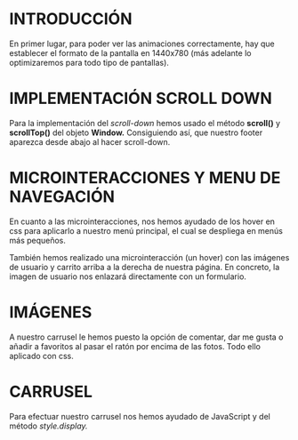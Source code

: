 # INTRODUCCIÓN

En primer lugar, para poder ver las animaciones correctamente, hay que establecer el formato de la pantalla en 1440x780 (más adelante lo optimizaremos para todo tipo de pantallas).



# IMPLEMENTACIÓN SCROLL DOWN

Para la implementación del _scroll-down_ hemos usado el método **scroll()** y **scrollTop()** del objeto **Window.** Consiguiendo así, que nuestro footer aparezca desde abajo al hacer scroll-down.

# MICROINTERACCIONES Y MENU DE NAVEGACIÓN

En cuanto a las microinteracciones, nos hemos ayudado de los hover en css para aplicarlo a nuestro menú principal, el cual se despliega en menús más pequeños.

También hemos realizado una microinteracción (un hover) con las imágenes de usuario y carrito arriba a la derecha de nuestra página. En concreto, la imagen de usuario nos enlazará directamente con un formulario.

# IMÁGENES

A nuestro carrusel le hemos puesto la opción de comentar, dar me gusta o añadir a favoritos al pasar el ratón por encima de las fotos. Todo ello aplicado con css.

# CARRUSEL

Para efectuar nuestro carrusel nos hemos ayudado de JavaScript y del método _style.display._
